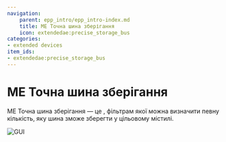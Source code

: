 ```yaml
---
navigation:
    parent: epp_intro/epp_intro-index.md
    title: ME Точна шина зберігання
    icon: extendedae:precise_storage_bus
categories:
- extended devices
item_ids:
- extendedae:precise_storage_bus
---
```


# ME Точна шина зберігання

<GameScene zoom="8" background="transparent">
  <ImportStructure src="../structure/cable_precise_storage_bus.snbt"></ImportStructure>
</GameScene>

ME Точна шина зберігання — це <ItemLink id="ae2:storage_bus" />, фільтрам якої можна визначити певну кількість, яку шина зможе зберегти у цільовому містилі.

![GUI](../pic/pre_storage_bus.png)
